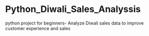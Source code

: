 # Python_Diwali_Sales_Analyssis 
python project for beginners- Analyze Diwali sales data to improve customer experience and sales
